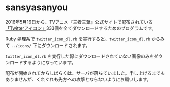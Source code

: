 # sansyasanyou
2016年5月16日から、TVアニメ『三者三葉』公式サイトで配布されている[「Twitterアイコン」](http://sansyasanyou.com/special/twitter.html)333個を全てダウンロードするためのプログラムです。

Ruby 処理系で `twitter_icon_dl.rb` を実行すると、`twitter_icon_dl.rb` からみて `../icons/` 下にダウンロードされます。

`twitter_icon_dl.rb` を実行した際にダウンロードされていない画像のみをダウンロードするようになっています。

配布が開始されてからしばらくは、サーバが落ちていました。申し上げるまでもありませんが、くれぐれも先方への攻撃とならないようにお願いします。
